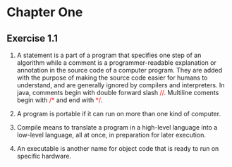 # Chapter One

## Exercise 1.1

1. A statement is a part of a program that specifies one step of an algorithm while a comment is a programmer-readable explanation or annotation in the source code of a computer program. They are added with the purpose of making the source code easier for humans to understand, and are generally ignored by compilers and interpreters. In java, comments begin with double forward slash <span style="color:red">&sol;&sol;</span>. Multiline coments begin with <span style="color:red">&sol;&ast;</span> and end with <span style="color:red">&ast;&sol;</span>.  <br/>

2. A program is portable if it can run on more than one kind of computer.  <br/>

3. Compile means to translate a program in a high-level language into a low-level
language, all at once, in preparation for later execution.  <br/>

4. An executable is another name for object code that is ready to run on specific
hardware.